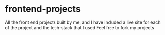 # frontend-projects

All the front end projects built by me, and I have included a live site for each of the project and the tech-stack that I used
Feel free to fork my projects
